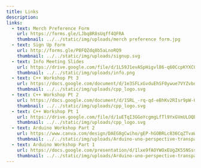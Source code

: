 ```yaml
---
title: Links
description:
links:
  - text: Merch Preference Form
    url: https://forms.gle/LJbq8R8sUqff4QFRA
    thumbnail: ../../static/img/uploads/merch preference form.jpg
  - text: Sign Up Form
    url: http://forms.gle/P8FQZdq8b5aLnoRQ9
    thumbnail: ../../static/img/uploads/signup.svg
  - text: Info Meeting Slides
    url: https://drive.google.com/file/d/1L59J1evASpHigvl86-q60CcpKYXCQpE3/view
    thumbnail: ../../static/img/uploads/info.png
  - text: C++ Workshop Pt 3
    url: https://docs.google.com/document/d/1e3SFLxGvduEhSF0ywue7VYZvbdCWSX1c_Jr-AQgZaBs/edit?usp=sharing
    thumbnail: ../../static/img/uploads/cpp_logo.svg
  - text: C++ Workshop Pt 2
    url: https://docs.google.com/document/d/1SRL_-rq-qd-eBhKv2RIsr9pW-OCD6M3Mo686pVR8Plg/edit?usp=sharing
    thumbnail: ../../static/img/uploads/cpp_logo.svg
  - text: C++ Workshop Pt 1
    url: https://drive.google.com/file/d/1uETqI3GGoYcgmgLfTl9YxGVmULOQBIhG/view?usp=sharing
    thumbnail: ../../static/img/uploads/cpp_logo.svg
  - text: Arduino Workshop Part 2
    url: https://www.canva.com/design/DAEG8gCwiho/gEP-hGOBRLc836CqZTvaWw/view?utm_content=DAEG8gCwiho&utm_campaign=designshare&utm_medium=link&utm_source=sharebutton
    thumbnail: ../../static/img/uploads/Arduino-uno-perspective-transparent.png
  - text: Arduino Workshop Part 1
    url: https://docs.google.com/presentation/d/1lxe9fAOYWOxEUgZK55NSssE5Imye0yQlEMNSfBwfFgU/edit?usp=sharing
    thumbnail: ../../static/img/uploads/Arduino-uno-perspective-transparent.png
---
```

